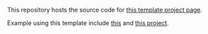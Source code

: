 
This repository hosts the source code 
for [this template project page](https://ai.stanford.edu/~yzzhang/projects/template/).

Example using this template include 
[this](https://ai.stanford.edu/~yzzhang/projects/concept-axes/) and 
[this project](https://ai.stanford.edu/~yzzhang/projects/rose/).
